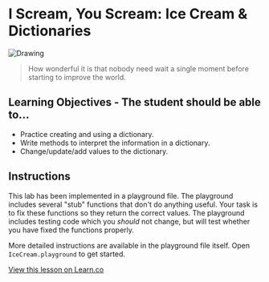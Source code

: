 # I Scream, You Scream: Ice Cream & Dictionaries

![Drawing](http://i.telegraph.co.uk/multimedia/archive/02148/anne_2148996b.jpg)

> How wonderful it is that nobody need wait a single moment before starting to improve the world.

## Learning Objectives - The student should be able to...

* Practice creating and using a dictionary.
* Write methods to interpret the information in a dictionary.
* Change/update/add values to the dictionary.

## Instructions

This lab has been implemented in a playground file. The playground includes several "stub" functions that don't do anything useful. Your task is to fix these functions so they return the correct values. The playground includes testing code which you _should_ not change, but will test whether you have fixed the functions properly.

More detailed instructions are available in the playground file itself. Open `IceCream.playground` to get started.

<a href='https://learn.co/lessons/DictionaryFun' data-visibility='hidden'>View this lesson on Learn.co</a>
